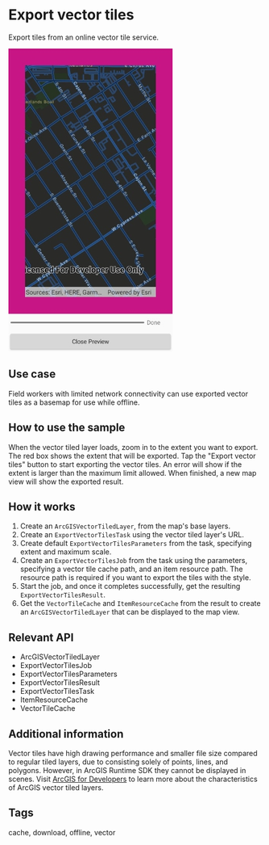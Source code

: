 # Export vector tiles

Export tiles from an online vector tile service.

![Export vector tiles](ExportVectorTiles.jpg)

## Use case

Field workers with limited network connectivity can use exported vector tiles as a basemap for use while offline.

## How to use the sample

When the vector tiled layer loads, zoom in to the extent you want to export. The red box shows the extent that will be exported. Tap the "Export vector tiles" button to start exporting the vector tiles. An error will show if the extent is larger than the maximum limit allowed. When finished, a new map view will show the exported result.

## How it works

1. Create an `ArcGISVectorTiledLayer`, from the map's base layers.
2. Create an `ExportVectorTilesTask` using the vector tiled layer's URL.
3. Create default `ExportVectorTilesParameters` from the task, specifying extent and maximum scale.
4. Create an `ExportVectorTilesJob` from the task using the parameters, specifying a vector tile cache path, and an item resource path. The resource path is required if you want to export the tiles with the style.
5. Start the job, and once it completes successfully, get the resulting `ExportVectorTilesResult`.
6. Get the `VectorTileCache` and `ItemResourceCache` from the result to create an `ArcGISVectorTiledLayer` that can be displayed to the map view.

## Relevant API

* ArcGISVectorTiledLayer
* ExportVectorTilesJob
* ExportVectorTilesParameters
* ExportVectorTilesResult
* ExportVectorTilesTask
* ItemResourceCache
* VectorTileCache

## Additional information

Vector tiles have high drawing performance and smaller file size compared to regular tiled layers, due to consisting solely of points, lines, and polygons. However, in ArcGIS Runtime SDK they cannot be displayed in scenes. Visit [ArcGIS for Developers](https://developers.arcgis.com/ios/layers/#layer-types) to learn more about the characteristics of ArcGIS vector tiled layers.

## Tags

cache, download, offline, vector